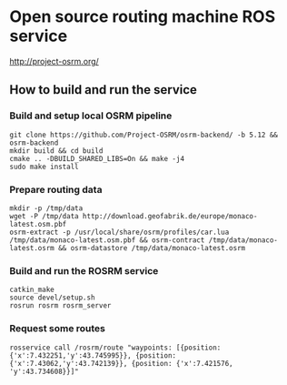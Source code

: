 # Open source routing machine ROS service

http://project-osrm.org/

## How to build and run the service

### Build and setup local OSRM pipeline
```
git clone https://github.com/Project-OSRM/osrm-backend/ -b 5.12 && osrm-backend
mkdir build && cd build
cmake .. -DBUILD_SHARED_LIBS=On && make -j4
sudo make install
```

### Prepare routing data
```
mkdir -p /tmp/data
wget -P /tmp/data http://download.geofabrik.de/europe/monaco-latest.osm.pbf
osrm-extract -p /usr/local/share/osrm/profiles/car.lua /tmp/data/monaco-latest.osm.pbf && osrm-contract /tmp/data/monaco-latest.osrm && osrm-datastore /tmp/data/monaco-latest.osrm
```

### Build and run the ROSRM service
```
catkin_make
source devel/setup.sh
rosrun rosrm rosrm_server
```

### Request some routes
```
rosservice call /rosrm/route "waypoints: [{position: {'x':7.432251,'y':43.745995}}, {position: {'x':7.43062,'y':43.742139}}, {position: {'x':7.421576, 'y':43.734608}}]"
```
